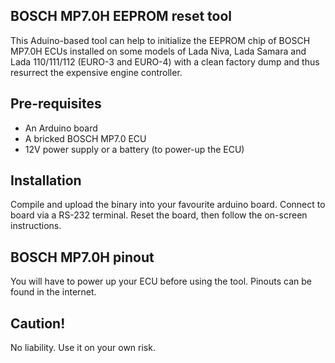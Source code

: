## BOSCH MP7.0H EEPROM reset tool

This Aduino-based tool can help to initialize the EEPROM chip of BOSCH MP7.0H ECUs installed on some models of Lada Niva, Lada Samara and Lada 110/111/112 (EURO-3 and EURO-4) with a clean factory dump and thus resurrect the expensive engine controller.

## Pre-requisites

* An Arduino board
* A bricked BOSCH MP7.0 ECU
* 12V power supply or a battery (to power-up the ECU)

## Installation

Compile and upload the binary into your favourite arduino board. Connect to board via a RS-232 terminal. Reset the board, then follow the on-screen instructions.

## BOSCH MP7.0H pinout

You will have to power up your ECU before using the tool. Pinouts can be found in the internet.

## Caution!

No liability. Use it on your own risk.
